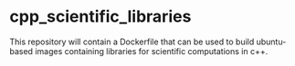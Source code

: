 cpp_scientific_libraries
========================

This repository will contain a Dockerfile that can be used to build ubuntu-based images containing libraries for scientific computations in c++.

